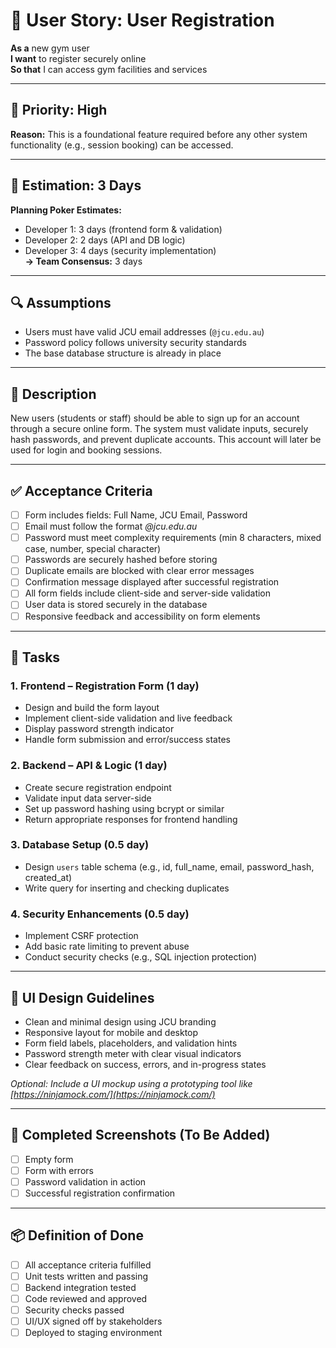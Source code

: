 # 🧾 User Story: User Registration

**As a** new gym user  
**I want** to register securely online  
**So that** I can access gym facilities and services

---

## 🔺 Priority: High  
**Reason:** This is a foundational feature required before any other system functionality (e.g., session booking) can be accessed.

---

## 🧮 Estimation: 3 Days  
**Planning Poker Estimates:**
- Developer 1: 3 days (frontend form & validation)  
- Developer 2: 2 days (API and DB logic)  
- Developer 3: 4 days (security implementation)  
**→ Team Consensus:** 3 days

---

## 🔍 Assumptions
- Users must have valid JCU email addresses (`@jcu.edu.au`)
- Password policy follows university security standards
- The base database structure is already in place

---

## 📄 Description

New users (students or staff) should be able to sign up for an account through a secure online form. The system must validate inputs, securely hash passwords, and prevent duplicate accounts. This account will later be used for login and booking sessions.

---

## ✅ Acceptance Criteria

- [ ] Form includes fields: Full Name, JCU Email, Password  
- [ ] Email must follow the format *@jcu.edu.au*  
- [ ] Password must meet complexity requirements (min 8 characters, mixed case, number, special character)  
- [ ] Passwords are securely hashed before storing  
- [ ] Duplicate emails are blocked with clear error messages  
- [ ] Confirmation message displayed after successful registration  
- [ ] All form fields include client-side and server-side validation  
- [ ] User data is stored securely in the database  
- [ ] Responsive feedback and accessibility on form elements

---

## 🧱 Tasks

### 1. Frontend – Registration Form (1 day)
- Design and build the form layout
- Implement client-side validation and live feedback
- Display password strength indicator
- Handle form submission and error/success states

### 2. Backend – API & Logic (1 day)
- Create secure registration endpoint
- Validate input data server-side
- Set up password hashing using bcrypt or similar
- Return appropriate responses for frontend handling

### 3. Database Setup (0.5 day)
- Design `users` table schema (e.g., id, full_name, email, password_hash, created_at)
- Write query for inserting and checking duplicates

### 4. Security Enhancements (0.5 day)
- Implement CSRF protection
- Add basic rate limiting to prevent abuse
- Conduct security checks (e.g., SQL injection protection)

---

## 🎨 UI Design Guidelines

- Clean and minimal design using JCU branding
- Responsive layout for mobile and desktop
- Form field labels, placeholders, and validation hints
- Password strength meter with clear visual indicators
- Clear feedback on success, errors, and in-progress states

*Optional: Include a UI mockup using a prototyping tool like [https://ninjamock.com/](https://ninjamock.com/)*

---

## 📸 Completed Screenshots (To Be Added)

- [ ] Empty form  
- [ ] Form with errors  
- [ ] Password validation in action  
- [ ] Successful registration confirmation  

---

## 📦 Definition of Done

- [ ] All acceptance criteria fulfilled  
- [ ] Unit tests written and passing  
- [ ] Backend integration tested  
- [ ] Code reviewed and approved  
- [ ] Security checks passed  
- [ ] UI/UX signed off by stakeholders  
- [ ] Deployed to staging environment  
